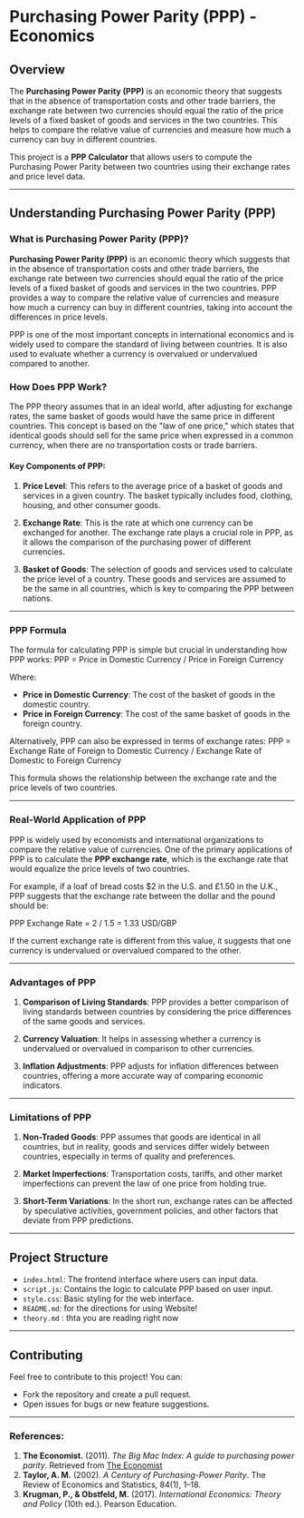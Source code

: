 # Purchasing Power Parity (PPP) - Economics

## Overview

The **Purchasing Power Parity (PPP)** is an economic theory that suggests that in the absence of transportation costs and other trade barriers, the exchange rate between two currencies should equal the ratio of the price levels of a fixed basket of goods and services in the two countries. This helps to compare the relative value of currencies and measure how much a currency can buy in different countries.

This project is a **PPP Calculator** that allows users to compute the Purchasing Power Parity between two countries using their exchange rates and price level data.

---

## Understanding Purchasing Power Parity (PPP)

### What is Purchasing Power Parity (PPP)?

**Purchasing Power Parity (PPP)** is an economic theory which suggests that in the absence of transportation costs and other trade barriers, the exchange rate between two currencies should equal the ratio of the price levels of a fixed basket of goods and services in the two countries. PPP provides a way to compare the relative value of currencies and measure how much a currency can buy in different countries, taking into account the differences in price levels.

PPP is one of the most important concepts in international economics and is widely used to compare the standard of living between countries. It is also used to evaluate whether a currency is overvalued or undervalued compared to another.

### How Does PPP Work?

The PPP theory assumes that in an ideal world, after adjusting for exchange rates, the same basket of goods would have the same price in different countries. This concept is based on the "law of one price," which states that identical goods should sell for the same price when expressed in a common currency, when there are no transportation costs or trade barriers.

#### Key Components of PPP:

1. **Price Level**: This refers to the average price of a basket of goods and services in a given country. The basket typically includes food, clothing, housing, and other consumer goods.
  
2. **Exchange Rate**: This is the rate at which one currency can be exchanged for another. The exchange rate plays a crucial role in PPP, as it allows the comparison of the purchasing power of different currencies.

3. **Basket of Goods**: The selection of goods and services used to calculate the price level of a country. These goods and services are assumed to be the same in all countries, which is key to comparing the PPP between nations.

---

### PPP Formula

The formula for calculating PPP is simple but crucial in understanding how PPP works:
PPP = Price in Domestic Currency / Price in Foreign Currency

Where:
- **Price in Domestic Currency**: The cost of the basket of goods in the domestic country.
- **Price in Foreign Currency**: The cost of the same basket of goods in the foreign country.

Alternatively, PPP can also be expressed in terms of exchange rates:
PPP = Exchange Rate of Foreign to Domestic Currency / Exchange Rate of Domestic to Foreign Currency

This formula shows the relationship between the exchange rate and the price levels of two countries.

---

### Real-World Application of PPP

PPP is widely used by economists and international organizations to compare the relative value of currencies. One of the primary applications of PPP is to calculate the **PPP exchange rate**, which is the exchange rate that would equalize the price levels of two countries.

For example, if a loaf of bread costs $2 in the U.S. and £1.50 in the U.K., PPP suggests that the exchange rate between the dollar and the pound should be:

PPP Exchange Rate = 2 / 1.5 = 1.33 USD/GBP

If the current exchange rate is different from this value, it suggests that one currency is undervalued or overvalued compared to the other.

---

### Advantages of PPP

1. **Comparison of Living Standards**: PPP provides a better comparison of living standards between countries by considering the price differences of the same goods and services.

2. **Currency Valuation**: It helps in assessing whether a currency is undervalued or overvalued in comparison to other currencies.

3. **Inflation Adjustments**: PPP adjusts for inflation differences between countries, offering a more accurate way of comparing economic indicators.

---

### Limitations of PPP

1. **Non-Traded Goods**: PPP assumes that goods are identical in all countries, but in reality, goods and services differ widely between countries, especially in terms of quality and preferences.

2. **Market Imperfections**: Transportation costs, tariffs, and other market imperfections can prevent the law of one price from holding true.

3. **Short-Term Variations**: In the short run, exchange rates can be affected by speculative activities, government policies, and other factors that deviate from PPP predictions.

---

## Project Structure

- `index.html`: The frontend interface where users can input data.
- `script.js`: Contains the logic to calculate PPP based on user input.
- `style.css`: Basic styling for the web interface.
- `README.md`: for the directions for using Website!
- `theory.md` : thta you are reading right now

---

## Contributing

Feel free to contribute to this project! You can:
- Fork the repository and create a pull request.
- Open issues for bugs or new feature suggestions.


---

### References:

1. **The Economist.** (2011). *The Big Mac Index: A guide to purchasing power parity*. Retrieved from [The Economist](https://www.economist.com/)
2. **Taylor, A. M.** (2002). *A Century of Purchasing-Power Parity*. The Review of Economics and Statistics, 84(1), 1–18.
3. **Krugman, P., & Obstfeld, M.** (2017). *International Economics: Theory and Policy* (10th ed.). Pearson Education.
